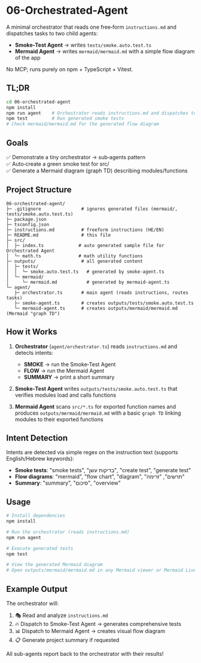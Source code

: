# 06-Orchestrated-Agent

A minimal orchestrator that reads one free‑form `instructions.md` and dispatches tasks to two child agents:

- **Smoke‑Test Agent** → writes `tests/smoke.auto.test.ts`
- **Mermaid Agent** → writes `mermaid/mermaid.md` with a simple flow diagram of the app

No MCP; runs purely on npm + TypeScript + Vitest.

## TL;DR

```bash
cd 06-orchestrated-agent
npm install
npm run agent    # Orchestrator reads instructions.md and dispatches to sub-agents
npm test         # Run generated smoke tests
# Check mermaid/mermaid.md for the generated flow diagram
```

## Goals

✅ Demonstrate a tiny orchestrator → sub‑agents pattern  
✅ Auto‑create a green smoke test for src/  
✅ Generate a Mermaid diagram (graph TD) describing modules/functions

## Project Structure

```
06-orchestrated-agent/
├─ .gitignore               # ignores generated files (mermaid/, tests/smoke.auto.test.ts)
├─ package.json
├─ tsconfig.json
├─ instructions.md          # freeform instructions (HE/EN)
├─ README.md                # this file
├─ src/
│  ├─ index.ts             # auto generated sample file for Orchestrated Agent
│  └─ math.ts              # math utility functions
├─ outputs/                 # all generated content
│  ├─ tests/
│  │  └─ smoke.auto.test.ts   # generated by smoke-agent.ts
│  └─ mermaid/
│     └─ mermaid.md           # generated by mermaid-agent.ts
└─ agent/
   ├─ orchestrator.ts       # main agent (reads instructions, routes tasks)
   ├─ smoke-agent.ts        # creates outputs/tests/smoke.auto.test.ts
   └─ mermaid-agent.ts      # creates outputs/mermaid/mermaid.md (Mermaid "graph TD")
```

## How it Works

1. **Orchestrator** (`agent/orchestrator.ts`) reads `instructions.md` and detects intents:
   - **SMOKE** → run the Smoke‑Test Agent
   - **FLOW** → run the Mermaid Agent  
   - **SUMMARY** → print a short summary

2. **Smoke‑Test Agent** writes `outputs/tests/smoke.auto.test.ts` that verifies modules load and calls functions

3. **Mermaid Agent** scans `src/*.ts` for exported function names and produces `outputs/mermaid/mermaid.md` with a basic `graph TD` linking modules to their exported functions

## Intent Detection

Intents are detected via simple regex on the instruction text (supports English/Hebrew keywords):
- **Smoke tests**: "smoke tests", "בדיקות עשן", "create test", "generate test"
- **Flow diagrams**: "mermaid", "flow chart", "diagram", "תרשים", "זרימה"  
- **Summary**: "summary", "סיכום", "overview"

## Usage

```bash
# Install dependencies
npm install

# Run the orchestrator (reads instructions.md)
npm run agent

# Execute generated tests
npm test

# View the generated Mermaid diagram
# Open outputs/mermaid/mermaid.md in any Mermaid viewer or Mermaid Live Editor
```

## Example Output

The orchestrator will:
1. 🎭 Read and analyze `instructions.md`
2. 🔥 Dispatch to Smoke-Test Agent → generates comprehensive tests
3. 📊 Dispatch to Mermaid Agent → creates visual flow diagram
4. 📋 Generate project summary if requested

All sub-agents report back to the orchestrator with their results!